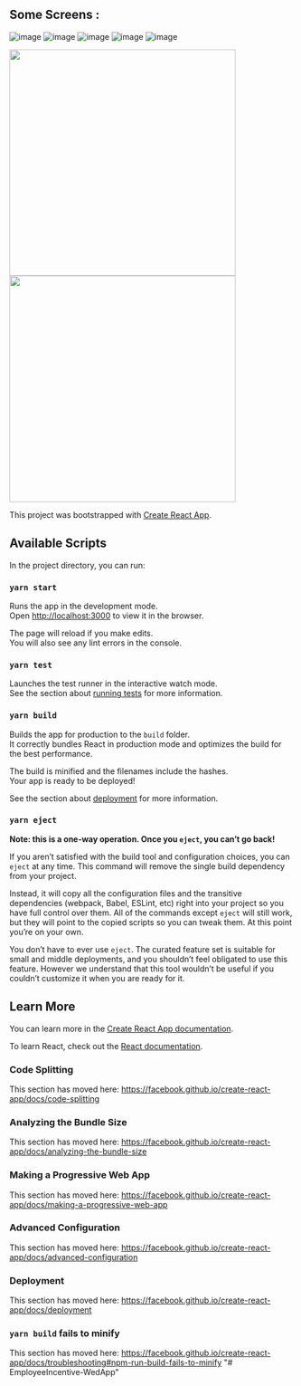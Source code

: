 ## Some Screens :

![image](https://user-images.githubusercontent.com/53046415/78453549-ab69fa80-76bc-11ea-9249-1e3272014a4e.png)
![image](https://user-images.githubusercontent.com/53046415/78453590-eb30e200-76bc-11ea-8e92-cb5530d522ef.png)
![image](https://user-images.githubusercontent.com/53046415/78453604-04d22980-76bd-11ea-8f44-689951348bb9.png)
![image](https://user-images.githubusercontent.com/53046415/78453650-4b278880-76bd-11ea-81cd-df8270bbec52.png)
![image](https://user-images.githubusercontent.com/53046415/78453666-62ff0c80-76bd-11ea-894f-042c5ec9df39.png)

<p float="left">
  <img src="https://user-images.githubusercontent.com/53046415/78453692-92157e00-76bd-11ea-8a50-154e0e96d128.png" width="400" /> 
  <img src="https://user-images.githubusercontent.com/53046415/78453700-9d68a980-76bd-11ea-9e7d-57d02ddb0063.png" width="400" /> 
</p>



This project was bootstrapped with [Create React App](https://github.com/facebook/create-react-app).

## Available Scripts

In the project directory, you can run:

### `yarn start`

Runs the app in the development mode.<br />
Open [http://localhost:3000](http://localhost:3000) to view it in the browser.

The page will reload if you make edits.<br />
You will also see any lint errors in the console.

### `yarn test`

Launches the test runner in the interactive watch mode.<br />
See the section about [running tests](https://facebook.github.io/create-react-app/docs/running-tests) for more information.

### `yarn build`

Builds the app for production to the `build` folder.<br />
It correctly bundles React in production mode and optimizes the build for the best performance.

The build is minified and the filenames include the hashes.<br />
Your app is ready to be deployed!

See the section about [deployment](https://facebook.github.io/create-react-app/docs/deployment) for more information.

### `yarn eject`

**Note: this is a one-way operation. Once you `eject`, you can’t go back!**

If you aren’t satisfied with the build tool and configuration choices, you can `eject` at any time. This command will remove the single build dependency from your project.

Instead, it will copy all the configuration files and the transitive dependencies (webpack, Babel, ESLint, etc) right into your project so you have full control over them. All of the commands except `eject` will still work, but they will point to the copied scripts so you can tweak them. At this point you’re on your own.

You don’t have to ever use `eject`. The curated feature set is suitable for small and middle deployments, and you shouldn’t feel obligated to use this feature. However we understand that this tool wouldn’t be useful if you couldn’t customize it when you are ready for it.

## Learn More

You can learn more in the [Create React App documentation](https://facebook.github.io/create-react-app/docs/getting-started).

To learn React, check out the [React documentation](https://reactjs.org/).

### Code Splitting

This section has moved here: https://facebook.github.io/create-react-app/docs/code-splitting

### Analyzing the Bundle Size

This section has moved here: https://facebook.github.io/create-react-app/docs/analyzing-the-bundle-size

### Making a Progressive Web App

This section has moved here: https://facebook.github.io/create-react-app/docs/making-a-progressive-web-app

### Advanced Configuration

This section has moved here: https://facebook.github.io/create-react-app/docs/advanced-configuration

### Deployment

This section has moved here: https://facebook.github.io/create-react-app/docs/deployment

### `yarn build` fails to minify

This section has moved here: https://facebook.github.io/create-react-app/docs/troubleshooting#npm-run-build-fails-to-minify
"# EmployeeIncentive-WedApp" 
